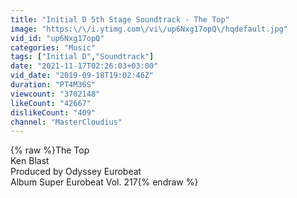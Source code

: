 ```yaml
---
title: "Initial D 5th Stage Soundtrack - The Top"
image: "https:\/\/i.ytimg.com\/vi\/up6Nxg17opQ\/hqdefault.jpg"
vid_id: "up6Nxg17opQ"
categories: "Music"
tags: ["Initial D","Soundtrack"]
date: "2021-11-17T02:26:03+03:00"
vid_date: "2019-09-18T19:02:46Z"
duration: "PT4M36S"
viewcount: "3702148"
likeCount: "42667"
dislikeCount: "409"
channel: "MasterCloudius"
---
```

{% raw %}The Top<br />Ken Blast<br />Produced by Odyssey Eurobeat<br />Album Super Eurobeat Vol. 217{% endraw %}
